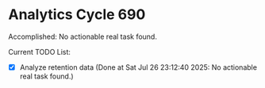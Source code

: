# Analytics Cycle 690

Accomplished: No actionable real task found.

Current TODO List:

- [x] Analyze retention data  (Done at Sat Jul 26 23:12:40 2025: No actionable real task found.)